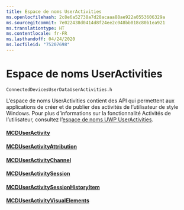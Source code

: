 ```yaml
---
title: Espace de noms UserActivities
ms.openlocfilehash: 2c8e6a52738a7d28acaaa88ae922a0553606329a
ms.sourcegitcommit: 7e022438d0414d8f24ee2c048bb018c80b1ea921
ms.translationtype: HT
ms.contentlocale: fr-FR
ms.lasthandoff: 04/24/2020
ms.locfileid: "75207698"
---
```

# <a name="useractivities-namespace"></a>Espace de noms UserActivities
```
ConnectedDevicesUserDataUserActivities.h
```

L’espace de noms UserActivities contient des API qui permettent aux applications de créer et de publier des activités de l’utilisateur de style Windows. Pour plus d’informations sur la fonctionnalité Activités de l’utilisateur, consultez l’[espace de noms UWP UserActivities](https://docs.microsoft.com/uwp/api/windows.applicationmodel.useractivities).

#### <a name="mcduseractivity"></a>[MCDUserActivity](MCDUserActivity.md)
#### <a name="mcduseractivityattribution"></a>[MCDUserActivityAttribution](MCDUserActivityAttribution.md)
#### <a name="mcduseractivitychannel"></a>[MCDUserActivityChannel](MCDUserActivityChannel.md)
#### <a name="mcduseractivitysession"></a>[MCDUserActivitySession](MCDUserActivitySession.md)
#### <a name="mcduseractivitysessionhistoryitem"></a>[MCDUserActivitySessionHistoryItem](MCDUserActivitySessionHistoryItem.md)
#### <a name="mcduseractivityvisualelements"></a>[MCDUserActivityVisualElements](MCDUserActivityVisualElements.md)